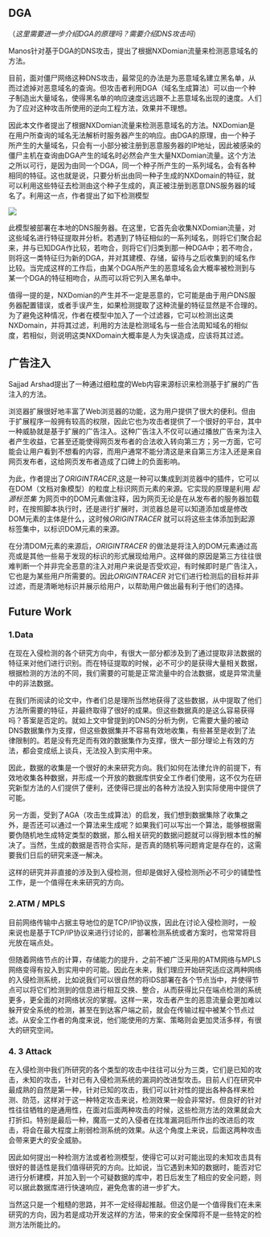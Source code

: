 ## DGA

（*这里需要进一步介绍DGA的原理吗？需要介绍DNS攻击吗*）

Manos针对基于DGA的DNS攻击，提出了根据NXDomian流量来检测恶意域名的方法。

目前，面对僵尸网络这种DNS攻击，最常见的办法是为恶意域名建立黑名单，从而过滤掉对恶意域名的查询。但攻击者利用DGA（域名生成算法）可以由一个种子制造出大量域名，使得黑名单的响应速度远远跟不上恶意域名出现的速度。人们为了应对这种攻击所使用的逆向工程方法，效果并不理想。

因此本文作者提出了根据NXDomian流量来检测恶意域名的方法。NXDomian是在用户所查询的域名无法解析时服务器产生的响应。由DGA的原理，由一个种子所产生的大量域名，只会有一小部分被注册到恶意服务器的IP地址，因此被感染的僵尸主机在查询由DGA产生的域名时必然会产生大量NXDomian流量。这个方法之所以可行，是因为由同一个DGA，同一个种子所产生的一系列域名，会有各种相同的特征。这也就是说，只要分析出由同一种子生成的NXDomain的特征，就可以利用这些特征去检测由这个种子生成的，真正被注册到恶意DNS服务器的域名了。利用这一点，作者提出了如下检测模型

![](C:\Users\59191\Desktop\网络安全协议大作业\DGA检测系统结构.png)

此模型被部署在本地的DNS服务器。在这里，它首先会收集NXDomian流量，对这些域名进行特征提取并分析。若遇到了特征相似的一系列域名，则将它们聚合起来，并与已知DGA作比较，若吻合，则将它们归类到那一种DGA中；若不吻合，则将这一类特征归为新的DGA，并对其建模、存储，留待与之后收集到的域名作比较。当完成这样的工作后，由某个DGA所产生的恶意域名会大概率被检测到与某一个DGA的特征相吻合，从而可以将它列入黑名单中。

值得一提的是，NXDomian的产生并不一定是恶意的，它可能是由于用户DNS服务器配置错误，或者手误产生，如果检测提取了这种流量的特征显然是不合理的。为了避免这种情况，作者在模型中加入了一个过滤器，它可以检测出这类NXDomain，并将其过滤，利用的方法是检测域名与一些合法周知域名的相似度，若相似，则说明这类NXDomain大概率是人为失误造成，应该将其过滤。



## 广告注入

Sajjad Arshad提出了一种通过细粒度的Web内容来源标识来检测基于扩展的广告注入的方法。

浏览器扩展很好地丰富了Web浏览器的功能，这为用户提供了很大的便利。但由于扩展程序一般拥有较高的权限，因此它也为攻击者提供了一个很好的平台，其中一种威胁就是基于扩展的广告注入。这种广告注入不仅可以通过播放广告来为注入者产生收益，它甚至还能使得网页发布者的合法收入转向第三方；另一方面，它可能会让用户看到不想看的内容，而用户通常不能分清这是来自第三方注入还是来自网页发布者，这给网页发布者造成了口碑上的负面影响。

为此，作者提出了*ORIGINTRACER*,这是一种可以集成到浏览器中的插件，它可以在DOM（文档对象模型）的粒度上标识网页元素的来源。它实现的原理是利用 *起源标签集* 为网页中的DOM元素做注释，因为网页无论是在从发布者的服务器加载时，在按照脚本执行时，还是进行扩展时，浏览器总是可以知道添加或是修改DOM元素的主体是什么，这时候*ORIGINTRACER* 就可以将这些主体添加到起源标签集中，以标识DOM元素的来源。

在分清DOM元素的来源后，*ORIGINTRACER* 的做法是将注入的DOM元素通过高亮或是其他一些易于发现的标识的形式展现给用户。这样做的原因是第三方往往很难判断一个并非完全恶意的注入对用户来说是否受欢迎，有时候即时是广告注入，它也是为某些用户所需要的。因此*ORIGINTRACER* 对它们进行检测后的目标并非过滤，而是清晰地标识并展示给用户，以帮助用户做出最有利于他们的选择。



## Future Work

### 1.Data

在现在入侵检测的各个研究方向中，有很大一部分都涉及到了通过提取非法数据的特征来对他们进行识别。而在特征提取的时候，必不可少的是获得大量相关数据，根据检测的方法的不同，我们需要的可能是正常流量中的合法数据，或是异常流量中的非法数据。

在我们所阅读的论文中，作者们总是理所当然地获得了这些数据，从中提取了他们方法所需要的特征，并最终取得了很好的成果。但这些数据真的是这么容易获得吗？答案是否定的。就如上文中曾提到的DNS的分析为例，它需要大量的被动DNS数据集作为支撑，但这些数据集并不容易有效地收集，有些甚至是收到了法律限制的。若是没有充足而有效的数据集作为支撑，很大一部分理论上有效的方法，都会变成纸上谈兵，无法投入到实用中来。

因此，数据的收集是一个很好的未来研究方向。我们如何在法律允许的前提下，有效地收集各种数据，并形成一个开放的数据库供安全工作者们使用，这不仅为在研究新型方法的人们提供了便利，还使得已提出的各种方法投入到实际使用中提供了可能。

另一方面，受到了AGA（攻击生成算法）的启发，我们想到数据集除了收集之外，是否还可以通过一个算法来生成呢？如果我们可以写出一个算法，能够根据需要伪随机地生成特定类型的数据，那么相关研究的数据问题就可以得到根本性的解决了。当然，生成的数据是否符合实际，是否真的随机等问题肯定是存在的，这需要我们日后的研究来逐一解决。

这样的研究并非直接的涉及到入侵检测，但却是做好入侵检测所必不可少的铺垫性工作，是一个值得在未来研究的方向。



### 2.ATM / MPLS

目前网络传输中占据主导地位的是TCP/IP协议族，因此在讨论入侵检测时，一般来说也是基于TCP/IP协议来进行讨论的，部署检测系统或者方案时，也常常将目光放在端点处。

但随着网络节点的计算，存储能力的提升，之前不被广泛采用的ATM网络与MPLS网络变得有投入到实用中的可能。因此在未来，我们理应开始研究适应这两种网络的入侵检测系统，比如说我们可以很自然的将IDS部署在各个节点当中，并使得节点可以将它们检测到的信息进行相互交换、整合，从而获得比只在端点检测的系统更多，更全面的对网络状况的掌握。这样一来，攻击者产生的恶意流量会更加难以躲开安全系统的检测，甚至在到达客户端之前，就会在传输过程中被某个节点过滤。从安全工作者的角度来说，他们能使用的方案、策略则会更加灵活多样，有很大的研究空间。



### 4. 3 Attack

在入侵检测中我们所研究的各个类型的攻击中往往可以分为三类，它们是已知的攻击，未知的攻击，针对已有入侵检测系统的漏洞的改进型攻击。目前人们在研究中最成熟的自然是第一种，针对已知的攻击，我们可以针对性的提出各种各样来检测、防范，这样对于这一种特定攻击来说，检测效果一般会非常好。但良好的针对性往往牺牲的是通用性，在面对后面两种攻击的时候，这些检测方法的效果就会大打折扣。特别是最后一种，魔高一丈的入侵者在找准漏洞后所作出的改进后的攻击，将会在最大程度上削弱检测系统的效果。从这个角度上来说，后面这两种攻击会带来更大的安全威胁。

因此如何提出一种检测方法或者检测模型，使得它可以对可能出现的未知攻击具有很好的普适性是我们值得研究的方向。比如说，当它遇到未知的数据时，能否对它进行分析建模，并加入到一个可疑数据的库中，若日后发生了相应的安全问题，则可以据此数据库进行快速响应，避免危害的进一步扩大。

当然这只是一个粗糙的思路，并不一定经得起推敲。但这仍是一个值得我们在未来研究的方向，因为若是成功开发这样的方法，带来的安全保障将不是一些特定的检测方法所能比的。















